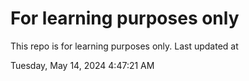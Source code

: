# For learning purposes only
This repo is for learning purposes only.
Last updated at

Tuesday, May 14, 2024 4:47:21 AM

